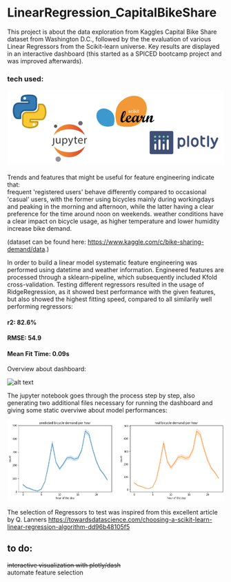 # LinearRegression_CapitalBikeShare

This project is about the data exploration from Kaggles Capital Bike Share dataset from Washington D.C., followed by the the evaluation of various Linear Regressors from the Scikit-learn universe. Key results are displayed in an interactive dashboard (this started as a SPICED bootcamp project and was improved afterwards).

### tech used:

![alt text](https://github.com/mkoeppel/Bicycle_Ridge/blob/main/Tech_stack_bicycle_ridge.png)

Trends and features that might be useful for feature engineering indicate that: \
  frequent 'registered users' behave differently compared to occasional 'casual' users, with the former using bicycles mainly during workingdays and peaking in the morning and afternoon, while the latter having a clear preference for the time around noon on weekends. 
  weather conditions have a clear impact on bicycle usage, as higher temperature and lower humidity increase bike demand.

(dataset can be found here: https://www.kaggle.com/c/bike-sharing-demand/data.)  

In order to build a linear model systematic feature engineering was performed using datetime and weather information. Engineered features are processed through a sklearn-pipeline, which subsequently included Kfold cross-validation. Testing different regressors resulted in the usage of RidgeRegression, as it showed best performance with the given features, but also showed the highest fitting speed, compared to all similarily well performing regressors:

#### r2: 82.6% 
#### RMSE: 54.9
#### Mean Fit Time: 0.09s


Overview about dashboard: 

![alt text](https://github.com/mkoeppel/Bicycle_Ridge/blob/main/bicycle_ridge.gif)


The jupyter notebook goes through the process step by step, also generating two additional files necessary for running the dashboard and giving some static overviwe about model performances:

![alt text](https://github.com/mkoeppel/Bicycle_Ridge/blob/main/bicycle_demand.png)

The selection of Regressors to test was inspired from this excellent article by Q. Lanners
https://towardsdatascience.com/choosing-a-scikit-learn-linear-regression-algorithm-dd96b48105f5


## to do:
~~interactive visualization with plotly/dash~~ \
automate feature selection

